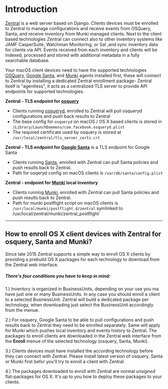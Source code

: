# Introduction

[Zentral](https://github.com/zentralopensource/zentral) is a web server based on Django. Clients devices must be enrolled to Zentral to manage configurations and receive events from OSQuery, Santa, and receive inventory from Munki managed clients. Next to the client based technologies Zentral can connect also to other inventory systems like JAMF CasperSuite, Watchman Monitoring, or Sal ,and sync inventory data for clients via API.
Events received from each inventory and clients will be indexed, processed and stored with additional metadata in a fully searchable database. 

Your macOS client devices need to have the supported technologies [OSQuery](https://osquery.io/), [Google Santa](https://github.com/google/santa), and [Munki](https://www.munki.org/munki/) agents installed first, these will connect to Zentral by installing a dedicated Zentral enrollment package- Zentral itself is "agentless", it acts as a centralized TLS server to provide API endpoints for supported technologies.


**Zentral - TLS endpoint for [osquery](https://osquery.io/)**  

- Clients running [osqueryd](https://osquery.io/), enrolled to Zentral will pull osqueryd configurations and push back results to Zentral
- The base config for `osqueryd` on macOS / OS X based clients is stored in `/Library/LaunchDaemons/com.facebook.osqueryd.plist`
- The required certificate used by osquery is stored at `/usr/local/zentral/tls_server_certs.crt`


**Zentral - TLS endpoint for [Google Santa](https://github.com/google/santa)** is a TLS endpoint for Google Santa

- Clients running [Santa](https://github.com/google/santa), enrolled with Zentral can pull Santa policies and push results back to Zentral.
- Path for osqeryd config on macOS clients is `/var/db/santa/config.plist`


**Zentral - endpoint for [Munki](https://www.munki.org/munki/) local inventory** 


- Clients running [Munki](https://www.munki.org/munki/), enrolled with Zentral can pull Santa policies and push results back to Zentral.
- Path for munki postflight script on macOS clients is `/usr/local/munki/postflight.d/zentral` symlinked to /usr/local/zentral/munki/zentral_postflight`


---

## How to enroll OS X client devices with Zentral for osquery, Santa and Munki?

Since late 2015 Zentral supports a simple way to enroll OS X clients by providing a prebuild OS X packages for each technology to download from the Zentral web interface.

##### There's four conditions you have to keep in mind:

1.) Inventory is organized in BusinessUnits, depending on your use you ma have just one or many BusinessUnits. In any case you should enroll a client to a selected BusinessUnit. Zentral will build a dedicated package per technology, when downloading just select the BusinessUnit accordingly from the menue.


2.) For osquery, Google Santa to be able to pull configurations and push results back to Zentral they need to be enrolled separately. Same will apply for Munki which pushes local inventory and events history to Zentral. The packages to enroll clients are downloaded in the Zentral web interface from the **Enroll** menue of the selected technology (osquery, Santa, Munki).

3.) Clients devices must have installed the according technology before they can connect with Zentral. Please install latest version of osquery, Santa or Munki first befor you'll try to enroll a client with Zentral.

4.) The packages downloaded to enroll with Zentral are normal *unsigned* flat-packages for OS X. It's up to you how to deploy these packages to your clients.
